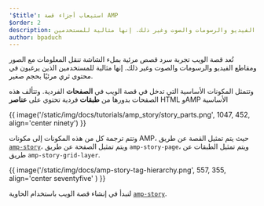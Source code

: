 ```yaml
---
'$title': استيعاب أجزاء قصة AMP
$order: 2
description: تُعد قصة الويب تجربة سرد قصص مرئية بملء الشاشة تنقل المعلومات مع الصور ومقاطع الفيديو والرسومات والصوت وغير ذلك. إنها مثالية للمستخدمين ...
author: bpaduch
---
```


تُعد قصة الويب تجربة سرد قصص مرئية بملء الشاشة تنقل المعلومات مع الصور ومقاطع الفيديو والرسومات والصوت وغير ذلك. إنها مثالية للمستخدمين الذين يرغبون في محتوى ثري مرئيًا بحجم صغير.

وتتمثل المكونات الأساسية التي تدخل في قصة الويب في **الصفحات** الفردية. وتتألف هذه الصفحات بدورها من **طبقات** فردية تحتوي على **عناصر** HTML وAMP الأساسية

{{ image('/static/img/docs/tutorials/amp_story/story_parts.png', 1047, 452, align='center ninety') }}

وتتم ترجمة كل من هذه المكونات إلى مكونات AMP، حيث يتم تمثيل القصة عن طريق [`amp-story`](../../../../documentation/components/reference/amp-story.md)، ويتم تمثيل الصفحة عن طريق `amp-story-page`، ويتم تمثيل الطبقات عن طريق `amp-story-grid-layer`.

{{ image('/static/img/docs/amp-story-tag-hierarchy.png', 557, 355, align='center seventyfive' ) }}

لنبدأ في إنشاء قصة الويب باستخدام الحاوية [`amp-story`](../../../../documentation/components/reference/amp-story.md).
